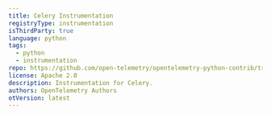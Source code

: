 ```yaml
---
title: Celery Instrumentation
registryType: instrumentation
isThirdParty: true
language: python
tags:
  - python
  - instrumentation
repo: https://github.com/open-telemetry/opentelemetry-python-contrib/tree/master/instrumentation/opentelemetry-instrumentation-celery
license: Apache 2.0
description: Instrumentation for Celery.
authors: OpenTelemetry Authors
otVersion: latest
---
```

